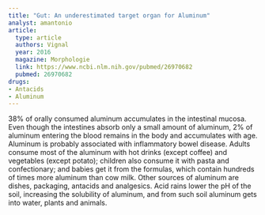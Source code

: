 ```yaml
---
title: "Gut: An underestimated target organ for Aluminum"
analyst: amantonio
article:
  type: article
  authors: Vignal
  year: 2016
  magazine: Morphologie
  link: https://www.ncbi.nlm.nih.gov/pubmed/26970682
  pubmed: 26970682
drugs:
- Antacids
- Aluminum
---
```


38% of orally consumed aluminum accumulates in the intestinal mucosa.
Even though the intestines absorb only a small amount of aluminum, 2% of aluminum entering the blood remains in the body and accumulates with age.
Aluminum is probably associated with inflammatory bowel disease.
Adults consume most of the aluminum with hot drinks (except coffee) and vegetables (except potato); children also consume it with pasta and confectionary; and babies get it from the formulas, which contain hundreds of times more aluminum than cow milk. Other sources of aluminum are dishes, packaging, antacids and analgesics.
Acid rains lower the pH of the soil, increasing the solubility of aluminum, and from such soil aluminum gets into water, plants and animals.
